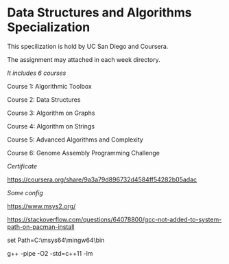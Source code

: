 # Data Structures and Algorithms Specialization
This specilization is hold by UC San Diego and Coursera.

The assignment may attached in each week directory.

_It includes 6 courses_

Course 1: Algorithmic Toolbox

Course 2: Data Structures

Course 3: Algorithm on Graphs

Course 4: Algorithm on Strings

Course 5: Advanced Algorithms and Complexity

Course 6: Genome Assembly Programming Challenge

_Certificate_

https://coursera.org/share/9a3a79d896732d4584ff54282b05adac

_Some config_

https://www.msys2.org/

https://stackoverflow.com/questions/64078800/gcc-not-added-to-system-path-on-pacman-install

set Path=C:\msys64\mingw64\bin

g++ -pipe -O2 -std=c++11 <filename> -lm
